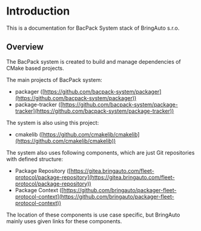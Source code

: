 # Introduction

This is a documentation for BacPack System stack of BringAuto s.r.o.

## Overview

The BacPack system is created to build and manage dependencies of CMake based projects.

The main projects of BacPack system:

 - packager ([https://github.com/bacpack-system/packager](https://github.com/bacpack-system/packager))
 - package-tracker ([https://github.com/bacpack-system/package-tracker](https://github.com/bacpack-system/package-tracker))

The system is also using this project:

 - cmakelib ([https://github.com/cmakelib/cmakelib](https://github.com/cmakelib/cmakelib))

The system also uses following components, which are just Git repositories with defined structure:

 - Package Repository ([https://gitea.bringauto.com/fleet-protocol/package-repository](https://gitea.bringauto.com/fleet-protocol/package-repository))
 - Package Context ([https://github.com/bringauto/packager-fleet-protocol-context](https://github.com/bringauto/packager-fleet-protocol-context))

The location of these components is use case specific, but BringAuto mainly uses given links for
these components.
